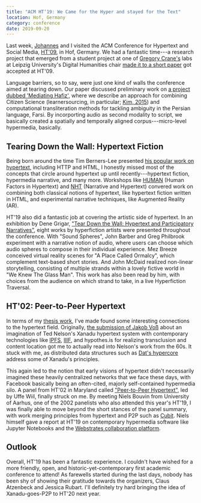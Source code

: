 ```yaml
---
title: "ACM HT‘19: We Came for the Hyper and stayed for the Text"
location: Hof, Germany
category: conference
date: 2019-09-20
---
```


Last week, [Johannes](https://twitter.com/codeislego) and I visited the ACM Conference for Hypertext and Social Media, [HT'09](https://human.iisys.de/ht2019/), in Hof, Germany. We had a fantastic time---a research project that emerged from a student project at one of [Gregory Crane's](http://www.perseus.tufts.edu/hopper/about/who/gregoryCrane) labs at Leipzig University's Digital Humanities chair [made it to a short paper](https://dl.acm.org/citation.cfm?id=3343667) got accepted at HT'09.

Language barriers, so to say, were just one kind of walls the conference aimed at tearing down. Our paper discussed preliminary work on [a project dubbed 'Mediating Hafiz'](/mediating-hafiz), where we describe an approach for combining Citizen Science (learnersourcing, in particular; [Kim, 2015](https://dspace.mit.edu/handle/1721.1/101464)) and computational transliteration methods for tackling ambiguity in the Persian language, Farsi. By incorporting audio as second modality to script, we basically created a spatially and temporally aligned corpus---micro-level hypermedia, basically.


## Tearing Down the Wall: Hypertext Fiction

Being born around the time Tim Berners-Lee presented [his popular work on hypertext](https://www.w3.org/Proposal.html), including HTTP and HTML, I honestly missed most of the concepts that circle around hypertext up until recently---hypertext fiction, hypermedia narrative, and many more. Workshops like [HUMAN](https://human.iisys.de/human19/program/) (Human Factors in Hypertext) and [NHT](http://nht.ecs.soton.ac.uk/2019/programme.htm) (Narrative and Hypertext) convered work on combining both classical notions of hypertext, like hypertext fiction written in HTML, and experimental narrative techniques, like Augmented Reality (AR).

HT'19 also did a fantastic job at covering the artistic side of hypertext. In an exhibition by Dene Grigar, ["Tear Down the Wall: Hypertext and Participatory Narratives"](http://dtc-wsuv.org/tear-down-the-wall/),  eight works by hyperfiction artists were presented throughout the conference. With "Sound Spheres", John Barber and Greg Philbrook experiment with a narrative notion of audio, where users can choose which audio spheres to compose in their individual experience. Mez Breeze conceived virtual reality scenes for "A Place Called Ormalcy", which complement text-based short stories. And John McDaid realized non-linear storytelling, consisting of multiple strands within a lovely fictive world in "We Knew The Glass Man". This work has also been read by him, with choices from the audience on which strand to take, in a live Hyperfiction Traversal.


## HT'02: Peer-to-Peer Hypertext

In terms of my [thesis work](https://kassel.works/thesis), I've made found some interesting connections to the hypertext field. Originally, [the submission of Jakob Voß](https://jakobib.github.io/hypertext2019/) about an imagination of Ted Nelson's Xanadu hypertext system with contemporary technologies like [IPFS](https://ipfs.io/), [IIIF](https://iiif.io/), and hypothes.is for realizing transclusion and content location got me to actually read into Nelson's work from the 60s. It stuck with me, as distributed data structures such as [Dat's hypercore](https://github.com/mafintosh/hypercore) address some of Xanadu's principles.

This again led to the notion that early visions of hypertext didn't necessarily imagined these heavily centralized networks that we face these days, with Facebook basically being an often-cited, majorly self-contained hypermedia silo. A panel from HT'02 in Maryland called ["Peer-to-Peer Hypertext"](https://dl.acm.org/citation.cfm?doid=513338.513339), led by Uffe Wiil, finally struck on me. By meeting Niels Bouvin from University of Aarhus, one of the 2002 panelists who also attended this year's HT'19, I was finally able to move beyond the short stances of the panel summary, with work merging principles from hypertext and P2P such as [Cubit](https://ecommons.cornell.edu/handle/1813/11651). Niels himself gave a report at HT'19 on contemporary hypermedia software like Jupyter Notebooks and the [Webstrates collaboration platform](https://webstrates.net/).


## Outlook

Overall, HT'19 has been a fantastic experience. I couldn't have wished for a more friendly, open, and historic-yet-contemporary first academic conference to attend! As farewells started during the last days, nobody has been shy of showing their gratitude towards the organizers, Claus Atzenbeck and Jessica Rubart. I'll definitely try hard bringing the idea of Xanadu-goes-P2P to HT'20 next year.

